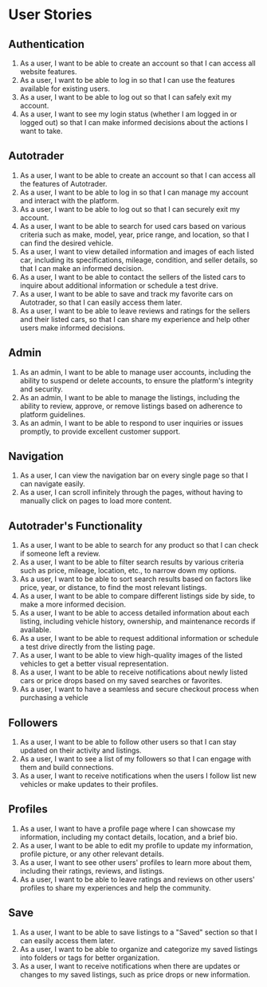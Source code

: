 # User Stories 

## Authentication
1. As a user, I want to be able to create an account so that I can access all website features.
2. As a user, I want to be able to log in so that I can use the features available for existing users.
3. As a user, I want to be able to log out so that I can safely exit my account.
4. As a user, I want to see my login status (whether I am logged in or logged out) so that I can make informed decisions about the actions I want to take.
 
## Autotrader
1. As a user, I want to be able to create an account so that I can access all the features of Autotrader.
2. As a user, I want to be able to log in so that I can manage my account and interact with the platform.
3. As a user, I want to be able to log out so that I can securely exit my account.
4. As a user, I want to be able to search for used cars based on various criteria such as make, model, year, price range, and location, so that I can find the desired vehicle.
5. As a user, I want to view detailed information and images of each listed car, including its specifications, mileage, condition, and seller details, so that I can make an informed decision.
6. As a user, I want to be able to contact the sellers of the listed cars to inquire about additional information or schedule a test drive.
7. As a user, I want to be able to save and track my favorite cars on Autotrader, so that I can easily access them later.
8. As a user, I want to be able to leave reviews and ratings for the sellers and their listed cars, so that I can share my experience and help other users make informed decisions.

## Admin
1. As an admin, I want to be able to manage user accounts, including the ability to suspend or delete accounts, to ensure the platform's integrity and security.
2. As an admin, I want to be able to manage the listings, including the ability to review, approve, or remove listings based on adherence to platform guidelines.
3. As an admin, I want to be able to respond to user inquiries or issues promptly, to provide excellent customer support.

## Navigation
1. As a user, I can view the navigation bar on every single page so that I can navigate easily.
2. As a user, I can scroll infinitely through the pages, without having to manually click on pages to load more content.

## Autotrader's Functionality
1. As a user, I want to be able to search for any product so that I can check if someone left a review.
2. As a user, I want to be able to filter search results by various criteria such as price, mileage, location, etc., to narrow down my options.
3. As a user, I want to be able to sort search results based on factors like price, year, or distance, to find the most relevant listings.
4. As a user, I want to be able to compare different listings side by side, to make a more informed decision.
5. As a user, I want to be able to access detailed information about each listing, including vehicle history, ownership, and maintenance records if available.
6. As a user, I want to be able to request additional information or schedule a test drive directly from the listing page.
7. As a user, I want to be able to view high-quality images of the listed vehicles to get a better visual representation.
8. As a user, I want to be able to receive notifications about newly listed cars or price drops based on my saved searches or favorites.
9. As a user, I want to have a seamless and secure checkout process when purchasing a vehicle

## Followers
1. As a user, I want to be able to follow other users so that I can stay updated on their activity and listings.
2. As a user, I want to see a list of my followers so that I can engage with them and build connections.
3. As a user, I want to receive notifications when the users I follow list new vehicles or make updates to their profiles.

## Profiles
1. As a user, I want to have a profile page where I can showcase my information, including my contact details, location, and a brief bio.
2. As a user, I want to be able to edit my profile to update my information, profile picture, or any other relevant details.
3. As a user, I want to see other users' profiles to learn more about them, including their ratings, reviews, and listings.
4. As a user, I want to be able to leave ratings and reviews on other users' profiles to share my experiences and help the community.

## Save
1. As a user, I want to be able to save listings to a "Saved" section so that I can easily access them later.
2. As a user, I want to be able to organize and categorize my saved listings into folders or tags for better organization.
3. As a user, I want to receive notifications when there are updates or changes to my saved listings, such as price drops or new information.
